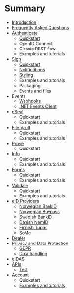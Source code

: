 # Summary

* [Introduction](README.md)
* [Frequently Asked Questions](faq/README.md)
* [Authenticate](identification/README.md)
  * [Quickstart](identification/quickstart.md)
  * OpenID Connect
  * Classic REST flow
  * Examples and tutorials
* [Sign](signature/README.md)
  * [Quickstart](signature/get-started.md)
  * [Notifications](signature/Notifications.md)
  * [Styling](signature/styling.md)
  * Examples and tutorials
  * Packaging
  * Events and files
* [Events](events/README.md)
  * [Webhooks](events/webhooks.md)
  * [.NET Events Client](events/net-events-client.md)
* [eSeal](eseal.md)
  * Quickstart
  * Examples and tutorials
* [File Vault](file-vault.md)
  * Quickstart
  * Examples and tutorials
* [Prove](audit-log/README.md)
  * Quickstart
* [Info](extra-information/README.md)
  * Quickstart
  * Examples and tutorials
* [Forms](forms/README.md)
  * Quickstart
  * Examples and tutorials
* [Validate](validation/README.md)
  * Quickstart
  * Examples and tutorials
* [eID Providers](eid-providers/README.md)
  * [Norwegian BankID](eid-providers/norwegian-bankid.md)
  * [Norwegian Buypass](eid-providers/buypass.md)
  * [Swedish BankID](eid-providers/swedish-bankid.md)
  * [Danish NemID](eid-providers/nemid.md)
  * [Finnish Tupas](eid-providers/tupas.md)
  * SoMe
* [Dealer](dealer/README.md)
* [Privacy and Data Protection](GDPR/README.md)
  * [GDPR](GDPR/gdpr.md)
  * [Data handling](data-handling.md)
* [eIDAS](eidas.md)
* [APIs](apis.md)
  * [Test](apis/test.md)
* [Account](account/README.md)
  * Quickstart
  * [Examples and tutorials](account/examples-and-tutorials.md)

